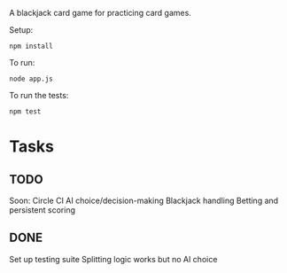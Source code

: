 A blackjack card game for practicing card games.

Setup:
```
npm install
```

To run:
```
node app.js
```

To run the tests:
```
npm test
```

# Tasks
## TODO
Soon: Circle CI
AI choice/decision-making 
Blackjack handling
Betting and persistent scoring

## DONE
Set up testing suite
Splitting logic works but no AI choice
